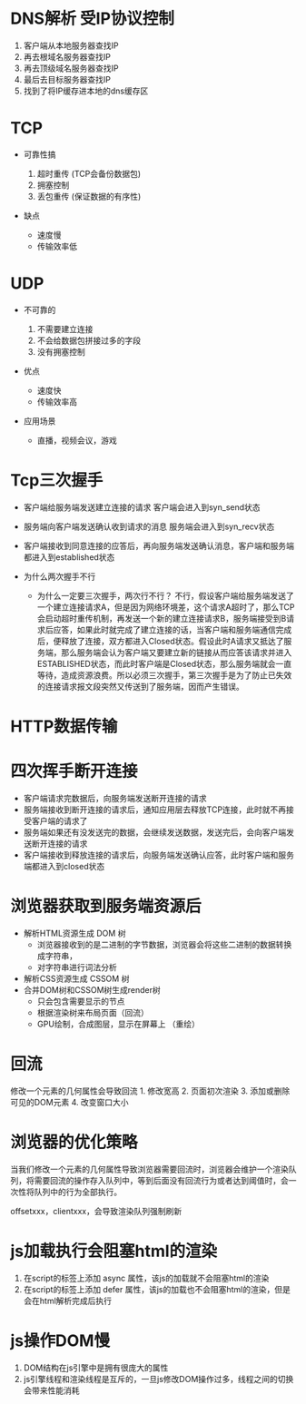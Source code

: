 # DNS解析 受IP协议控制
1. 客户端从本地服务器查找IP
2. 再去根域名服务器查找IP
3. 再去顶级域名服务器查找IP
4. 最后去目标服务器查找IP
5. 找到了将IP缓存进本地的dns缓存区

# TCP
- 可靠性搞
  1. 超时重传 (TCP会备份数据包)
  2. 拥塞控制
  3. 丢包重传 (保证数据的有序性)

- 缺点
  - 速度慢
  - 传输效率低

# UDP
- 不可靠的
  1. 不需要建立连接
  2. 不会给数据包拼接过多的字段
  3. 没有拥塞控制

- 优点
  - 速度快
  - 传输效率高

- 应用场景
  - 直播，视频会议，游戏

# Tcp三次握手
- 客户端给服务端发送建立连接的请求 客户端会进入到syn_send状态
- 服务端向客户端发送确认收到请求的消息 服务端会进入到syn_recv状态
- 客户端接收到同意连接的应答后，再向服务端发送确认消息，客户端和服务端都进入到established状态

- 为什么两次握手不行
  - 为什么一定要三次握手，两次行不行？ 不行，假设客户端给服务端发送了一个建立连接请求A，但是因为网络环境差，这个请求A超时了，那么TCP会启动超时重传机制，再发送一个新的建立连接请求B，服务端接受到B请求后应答，如果此时就完成了建立连接的话，当客户端和服务端通信完成后，便释放了连接，双方都进入Closed状态。假设此时A请求又抵达了服务端，那么服务端会认为客户端又要建立新的链接从而应答该请求并进入ESTABLISHED状态，而此时客户端是Closed状态，那么服务端就会一直等待，造成资源浪费。所以必须三次握手，第三次握手是为了防止已失效的连接请求报文段突然又传送到了服务端，因而产生错误。

# HTTP数据传输


# 四次挥手断开连接
  - 客户端请求完数据后，向服务端发送断开连接的请求
  - 服务端接收到断开连接的请求后，通知应用层去释放TCP连接，此时就不再接受客户端的请求了
  - 服务端如果还有没发送完的数据，会继续发送数据，发送完后，会向客户端发送断开连接的请求
  - 客户端接收到释放连接的请求后，向服务端发送确认应答，此时客户端和服务端都进入到closed状态

# 浏览器获取到服务端资源后
- 解析HTML资源生成 DOM 树
  - 浏览器接收到的是二进制的字节数据，浏览器会将这些二进制的数据转换成字符串，
  - 对字符串进行词法分析
- 解析CSS资源生成 CSSOM 树
- 合并DOM树和CSSOM树生成render树
  - 只会包含需要显示的节点
  - 根据渲染树来布局页面（回流）
  - GPU绘制，合成图层，显示在屏幕上 （重绘）


# 回流
  修改一个元素的几何属性会导致回流
    1. 修改宽高
    2. 页面初次渲染
    3. 添加或删除可见的DOM元素
    4. 改变窗口大小


# 浏览器的优化策略
  当我们修改一个元素的几何属性导致浏览器需要回流时，浏览器会维护一个渲染队列，将需要回流的操作存入队列中，等到后面没有回流行为或者达到阈值时，会一次性将队列中的行为全部执行。

  offsetxxx，clientxxx，会导致渲染队列强制刷新


# js加载执行会阻塞html的渲染
  1. 在script的标签上添加 async 属性，该js的加载就不会阻塞html的渲染
  2. 在script的标签上添加 defer 属性，该js的加载也不会阻塞html的渲染，但是会在html解析完成后执行


# js操作DOM慢
  1. DOM结构在js引擎中是拥有很庞大的属性
  2. js引擎线程和渲染线程是互斥的，一旦js修改DOM操作过多，线程之间的切换会带来性能消耗